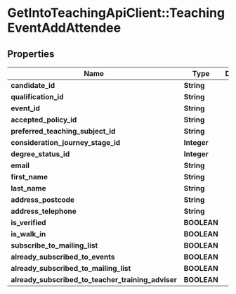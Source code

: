 # GetIntoTeachingApiClient::TeachingEventAddAttendee

## Properties
Name | Type | Description | Notes
------------ | ------------- | ------------- | -------------
**candidate_id** | **String** |  | [optional] 
**qualification_id** | **String** |  | [optional] 
**event_id** | **String** |  | 
**accepted_policy_id** | **String** |  | 
**preferred_teaching_subject_id** | **String** |  | [optional] 
**consideration_journey_stage_id** | **Integer** |  | [optional] 
**degree_status_id** | **Integer** |  | [optional] 
**email** | **String** |  | 
**first_name** | **String** |  | 
**last_name** | **String** |  | 
**address_postcode** | **String** |  | [optional] 
**address_telephone** | **String** |  | [optional] 
**is_verified** | **BOOLEAN** |  | [optional] 
**is_walk_in** | **BOOLEAN** |  | [optional] 
**subscribe_to_mailing_list** | **BOOLEAN** |  | [optional] 
**already_subscribed_to_events** | **BOOLEAN** |  | [optional] 
**already_subscribed_to_mailing_list** | **BOOLEAN** |  | [optional] 
**already_subscribed_to_teacher_training_adviser** | **BOOLEAN** |  | [optional] 


